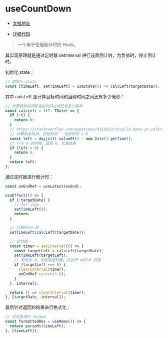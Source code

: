 # useCountDown

- [文档地址](https://ahooks.js.org/zh-CN/hooks/use-count-down)

- [详细代码](https://github.com/GpingFeng/hooks/blob/guangping%2Fread-code/packages/hooks/src/useCountDown/index.ts)

> 一个用于管理倒计时的 Hook。

其实现原理就是通过定时器 setInterval 进行设置倒计时，为负值时，停止倒计时。

初始化 state：

```ts
// 初始化 state
const [timeLeft, setTimeLeft] = useState(() => calcLeft(targetDate));
```

其中 calcLeft 是计算目标时间和当前时间之间还有多少毫秒：

```ts
// 计算目标时间和当前时间之间还有多少毫秒
const calcLeft = (t?: TDate) => {
  if (!t) {
    return 0;
  }
  // https://stackoverflow.com/questions/4310953/invalid-date-in-safari
  // 计算剩余时间，目标时间 - 当前时间 > 0
  const left = dayjs(t).valueOf() - new Date().getTime();
  // 小于 0 的时候，返回 0，代表结束
  if (left < 0) {
    return 0;
  }
  return left;
};
```

通过定时器进行倒计时：

```ts
const onEndRef = useLatest(onEnd);

useEffect(() => {
  if (!targetDate) {
    // for stop
    setTimeLeft(0);
    return;
  }

  // 立即执行一次
  setTimeLeft(calcLeft(targetDate));

  // 定时器
  const timer = setInterval(() => {
    const targetLeft = calcLeft(targetDate);
    setTimeLeft(targetLeft);
    // 剩余为 0，则取消定时器，并执行 onEnd 回调
    if (targetLeft === 0) {
      clearInterval(timer);
      onEndRef.current?.();
    }
  }, interval);

  return () => clearInterval(timer);
}, [targetDate, interval]);
```

最后针对返回的结果进行格式化：

```ts
// 对结果进行 format
const formattedRes = useMemo(() => {
  return parseMs(timeLeft);
}, [timeLeft]);
```
